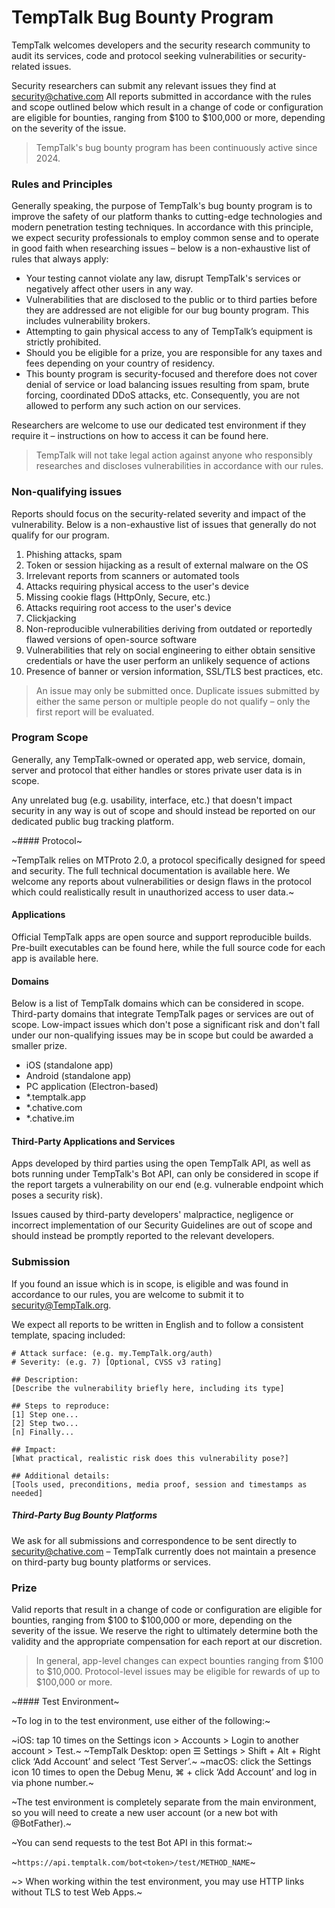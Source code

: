 # TempTalk Bug Bounty Program

TempTalk welcomes developers and the security research community to audit its services, code and protocol seeking vulnerabilities or security-related issues.

Security researchers can submit any relevant issues they find at security@chative.com All reports submitted in accordance with the rules and scope outlined below which result in a change of code or configuration are eligible for bounties, ranging from $100 to $100,000 or more, depending on the severity of the issue.

> TempTalk's bug bounty program has been continuously active since 2024.

### Rules and Principles

Generally speaking, the purpose of TempTalk's bug bounty program is to improve the safety of our platform thanks to cutting-edge technologies and modern penetration testing techniques. In accordance with this principle, we expect security professionals to employ common sense and to operate in good faith when researching issues – below is a non-exhaustive list of rules that always apply:

- Your testing cannot violate any law, disrupt TempTalk's services or negatively affect other users in any way.
- Vulnerabilities that are disclosed to the public or to third parties before they are addressed are not eligible for our bug bounty program. This includes vulnerability brokers.
- Attempting to gain physical access to any of TempTalk’s equipment is strictly prohibited.
- Should you be eligible for a prize, you are responsible for any taxes and fees depending on your country of residency.
- This bounty program is security-focused and therefore does not cover denial of service or load balancing issues resulting from spam, brute forcing, coordinated DDoS attacks, etc. Consequently, you are not allowed to perform any such action on our services.

Researchers are welcome to use our dedicated test environment if they require it – instructions on how to access it can be found here.

> TempTalk will not take legal action against anyone who responsibly researches and discloses vulnerabilities in accordance with our rules.

### Non-qualifying issues

Reports should focus on the security-related severity and impact of the vulnerability. Below is a non-exhaustive list of issues that generally do not qualify for our program.

1. Phishing attacks, spam
2. Token or session hijacking as a result of external malware on the OS
3. Irrelevant reports from scanners or automated tools
4. Attacks requiring physical access to the user's device
5. Missing cookie flags (HttpOnly, Secure, etc.)
6. Attacks requiring root access to the user's device
7. Clickjacking
8. Non-reproducible vulnerabilities deriving from outdated or reportedly flawed versions of open-source software
9. Vulnerabilities that rely on social engineering to either obtain sensitive credentials or have the user perform an unlikely sequence of actions
10. Presence of banner or version information, SSL/TLS best practices, etc.

> An issue may only be submitted once. Duplicate issues submitted by either the same person or multiple people do not qualify – only the first report will be evaluated.

### Program Scope

Generally, any TempTalk-owned or operated app, web service, domain, server and protocol that either handles or stores private user data is in scope.

Any unrelated bug (e.g. usability, interface, etc.) that doesn't impact security in any way is out of scope and should instead be reported on our dedicated public bug tracking platform.

~#### Protocol~

~TempTalk relies on MTProto 2.0, a protocol specifically designed for speed and security. The full technical documentation is available here. We welcome any reports about vulnerabilities or design flaws in the protocol which could realistically result in unauthorized access to user data.~

#### Applications

Official TempTalk apps are open source and support reproducible builds. Pre-built executables can be found here, while the full source code for each app is available here.

#### Domains

Below is a list of TempTalk domains which can be considered in scope. Third-party domains that integrate TempTalk pages or services are out of scope. Low-impact issues which don't pose a significant risk and don't fall under our non-qualifying issues may be in scope but could be awarded a smaller prize.

- iOS (standalone app)
- Android (standalone app)
- PC application (Electron-based)
- *.temptalk.app
- *.chative.com
- *.chative.im

#### Third-Party Applications and Services

Apps developed by third parties using the open TempTalk API, as well as bots running under TempTalk's Bot API, can only be considered in scope if the report targets a vulnerability on our end (e.g. vulnerable endpoint which poses a security risk).

Issues caused by third-party developers' malpractice, negligence or incorrect implementation of our Security Guidelines are out of scope and should instead be promptly reported to the relevant developers.

### Submission

If you found an issue which is in scope, is eligible and was found in accordance to our rules, you are welcome to submit it to security@TempTalk.org.

We expect all reports to be written in English and to follow a consistent template, spacing included:

```
# Attack surface: (e.g. my.TempTalk.org/auth)
# Severity: (e.g. 7) [Optional, CVSS v3 rating]

## Description: 
[Describe the vulnerability briefly here, including its type]

## Steps to reproduce:
[1] Step one...
[2] Step two...
[n] Finally...

## Impact:
[What practical, realistic risk does this vulnerability pose?]

## Additional details:
[Tools used, preconditions, media proof, session and timestamps as needed]
```

##### Third-Party Bug Bounty Platforms

We ask for all submissions and correspondence to be sent directly to security@chative.com – TempTalk currently does not maintain a presence on third-party bug bounty platforms or services.

### Prize

Valid reports that result in a change of code or configuration are eligible for bounties, ranging from $100 to $100,000 or more, depending on the severity of the issue. We reserve the right to ultimately determine both the validity and the appropriate compensation for each report at our discretion.

> In general, app-level changes can expect bounties ranging from $100 to $10,000. Protocol-level issues may be eligible for rewards of up to $100,000 or more.

~#### Test Environment~

~To log in to the test environment, use either of the following:~

~iOS: tap 10 times on the Settings icon > Accounts > Login to another account > Test.~
~TempTalk Desktop: open ☰ Settings > Shift + Alt + Right click ‘Add Account’ and select ‘Test Server’.~
~macOS: click the Settings icon 10 times to open the Debug Menu, ⌘ + click ‘Add Account’ and log in via phone number.~

~The test environment is completely separate from the main environment, so you will need to create a new user account (or a new bot with @BotFather).~

~You can send requests to the test Bot API in this format:~

~`https://api.temptalk.com/bot<token>/test/METHOD_NAME`~

~> When working within the test environment, you may use HTTP links without TLS to test Web Apps.~

